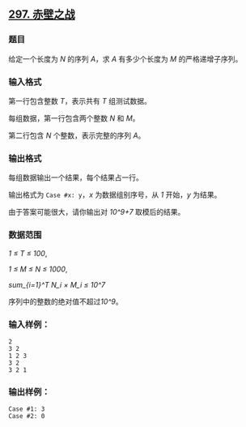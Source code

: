 ## [297. 赤壁之战](https://www.acwing.com/problem/content/299/)

### 题目

给定一个长度为 *N* 的序列 *A*，求 *A* 有多少个长度为 *M* 的严格递增子序列。

### 输入格式

第一行包含整数 *T*，表示共有 *T* 组测试数据。

每组数据，第一行包含两个整数 *N* 和 *M*。

第二行包含 *N* 个整数，表示完整的序列 *A*。

### 输出格式

每组数据输出一个结果，每个结果占一行。

输出格式为 `Case #x: y`，*x* 为数据组别序号，从 *1* 开始，*y* 为结果。

由于答案可能很大，请你输出对 *10^9+7* 取模后的结果。

### 数据范围

*1 ≤ T ≤ 100*,

*1 ≤ M ≤ N ≤ 1000*,

*sum_{i=1}^T N_i × M_i ≤ 10^7*

序列中的整数的绝对值不超过*10^9*。

### 输入样例：

```
2
3 2
1 2 3
3 2
3 2 1
```

### 输出样例：

```
Case #1: 3
Case #2: 0
```
